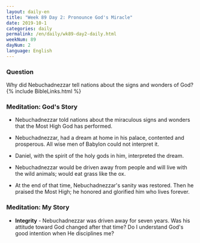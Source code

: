 ```yaml
---
layout: daily-en
title: "Week 89 Day 2: Pronounce God's Miracle"
date: 2019-10-1 
categories: daily
permalink: /en/daily/wk89-day2-daily.html
weekNum: 89
dayNum: 2
language: English
---
```


### Question     
Why did Nebuchadnezzar tell nations about the signs and wonders of God?
{% include BibleLinks.html %} 

### Meditation: God's Story   
+ Nebuchadnezzar told nations about the miraculous signs and wonders that the Most High God has performed. 

+ Nebuchadnezzar, had a dream at home in his palace, contented and prosperous. All wise men of Babylon could not interpret it. 

+ Daniel, with the spirit of the holy gods in him, interpreted the dream. 

+ Nebuchadnezzar would be driven away from people and will live with the wild animals; would eat grass like the ox. 

+ At the end of that time, Nebuchadnezzar's sanity was restored. Then he praised the Most High; he honored and glorified him who lives forever. 

### Meditation: My Story   
+ **Integrity** - Nebuchadnezzar was driven away for seven years. Was his attitude toward God changed after that time? Do I understand God's good intention when He disciplines me? 
